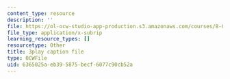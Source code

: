 ```yaml
---
content_type: resource
description: ''
file: https://ol-ocw-studio-app-production.s3.amazonaws.com/courses/8-01sc-classical-mechanics-fall-2016/6365025aeb395875becf6077c90cb52a_4K539RaRDXU.vtt
file_type: application/x-subrip
learning_resource_types: []
resourcetype: Other
title: 3play caption file
type: OCWFile
uid: 6365025a-eb39-5875-becf-6077c90cb52a
---
```

